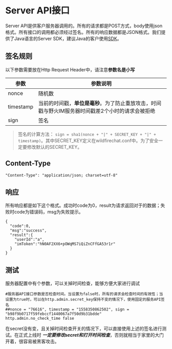 # Server API接口
Server API是供客户服务器调用的。所有的请求都是POST方式，body使用json格式。所有接口的调用都必须经过签名。所有的响应数据都是JSON格式。我们提供了Java语言的Server SDK，建议Java的客户使用[SDK](../sdk.md)。

## 签名规则
以下参数需要放在Http Request Header中，请注意**参数名是小写**

| 参数| 参数说明 |
| ---- | ------|
| nonce | 随机数 |
| timestamp | 当前的时间戳，**单位是毫秒**。为了防止重放攻击，时间戳与野火IM服务器时间戳差2个小时的请求会被拒绝 |
| sign | 签名 |

> 签名的计算方法： ```sign = sha1(nonce + "|" + SECRET_KEY + "|" + timestamp)```。其中SECRET_KEY定义在wildfirechat.conf中。为了安全一定要修改默认的SECRET_KEY。

## Content-Type
```
"Content-Type": "application/json; charset=utf-8"
```

## 响应
所有响应都是如下这个格式。成功时code为0，result为请求返回对于的数据；失败时code为错误码，msg为失败提示。
```
{
  "code":0,
  "msg":"success",
  "result":{
    "userId":"a",
    "imToken":"hN0AF2XX6+pOWqMS7iQiZnCFfGA53r1r"
  }
}
```
## 测试
服务器配置中有个参数，可以关掉时间检查，能够方便大家进行调试
```
#服务器API接口参数是否检查时间。当设置为false时，所有的请求会检查时间的有效性；当设置为true时，可以在http.admin.secret_key保持不变的情况下，使用固定的服务API签名
##nonce = "76616", timestamp = "1558350862502", sign = "b98f9b0717f59febccf1440067a7f50d9b31bdde"
http.admin.no_check_time false
```
在secret没有变，且关掉时间检查开关的情况下，可以直接使用上述的签名进行测试。在正式上线时 ***一定要修改secret和打开时间检查***，否则就相当于家里的大门开着，很容易被黑客攻击。
